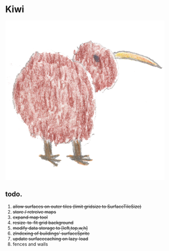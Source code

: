 # Kiwi

![Kiwi logo](https://github.com/git-arbitrarysystems/kiwi/blob/master/src/assets/img/kiwi.png "Kiwi")

## todo.

1. ~~allow surfaces on outer tiles (limit gridsize to SurfaceTileSize)~~
2. ~~store / retreive maps~~
3. ~~expand map tool~~
4. ~~resize-to-fit grid background~~
5. ~~modify data storage to [left,top,w,h]~~
6. ~~zIndexing of buildings' surfaceSprite~~
7. ~~update surfacecaching on lazy-load~~
8. fences and walls


